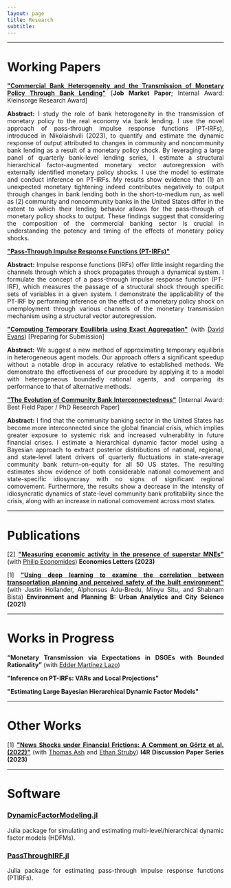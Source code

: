 ```yaml
---
layout: page
title: Research
subtitle: 
---
```

<style>body {text-align: justify}</style>
---
# <b>Working Papers</b> 

[<ins>**"Commercial Bank Heterogeneity and the Transmission of Monetary Policy Through Bank Lending"**</ins>](https://gionikola.github.io/cv/jmp_nikolaishvili.pdf) [**Job Market Paper**; Internal Award: Kleinsorge Research Award]

<b>Abstract:</b>
I study the role of bank heterogeneity in the transmission of monetary policy to the real economy via bank lending. 
I use the novel approach of pass-through impulse response functions (PT-IRFs), introduced in Nikolaishvili (2023), to quantify and estimate the dynamic response of output attributed to changes in community and noncommunity bank lending as a result of a monetary policy shock. 
By leveraging a large panel of quarterly bank-level lending series, I estimate a structural hierarchical factor-augmented monetary vector autoregression with externally identified monetary policy shocks. 
I use the model to estimate and conduct inference on PT-IRFs. 
My results show evidence that (1) an unexpected monetary tightening indeed contributes negatively to output through changes in bank lending both in the short-to-medium run, as well as (2) community and noncommunity banks in the United States differ in the extent to which their lending behavior allows for the pass-through of monetary policy shocks to output. 
These findings suggest that considering the composition of the commercial banking sector is crucial in understanding the potency and timing of the effects of monetary policy shocks.

[<ins>**"Pass-Through Impulse Response Functions (PT-IRFs)"**</ins>](https://gionikola.github.io/cv/ptirfs_nikolaishvili.pdf)

<b>Abstract:</b>
Impulse response functions (IRFs) offer little insight regarding the channels through which a shock propagates through a dynamical system. 
I formulate the concept of a pass-through impulse response function (PT-IRF), which measures the passage of a structural shock through specific sets of variables in a given system. 
I demonstrate the applicability of the PT-IRF by performing inference on the effect of a monetary policy shock on unemployment through various channels of the monetary transmission mechanism using a structural vector autoregression.

[<ins>**"Computing Temporary Equilibria using Exact Aggregation"**</ins>](https://gionikola.github.io/cv/evans&nikolaishvili_2023.pdf) (with [David Evans](http://econevans.com/)) [Preparing for Submission]

<b>Abstract:</b>
We suggest a new method of approximating temporary equilibria in heterogeneous agent models. 
Our approach offers a significant speedup without a notable drop in accuracy relative to established methods.
We demonstrate the effectiveness of our procedure by applying it to a model with heterogeneous boundedly rational agents, and comparing its performance to that of alternative methods.

[<ins>**"The Evolution of Community Bank Interconnectedness"**</ins>](https://gionikola.github.io/cv/wp_cbinterconnectedness_nikolaishvili.pdf) [Internal Award: Best Field Paper / PhD Research Paper]

<b>Abstract:</b>
I find that the community banking sector in the United States has become more interconnected since the global financial crisis, which implies greater exposure to systemic risk and increased vulnerability in future financial crises.
I estimate a hierarchical dynamic factor model using a Bayesian approach to extract posterior distributions of national, regional, and state-level latent drivers of quarterly fluctuations in state-average community bank return-on-equity for all 50 US states.
The resulting estimates show evidence of both considerable national comovement and state-specific idiosyncrasy with no signs of significant regional comovement. 
Furthermore, the results show a decrease in the intensity of idiosyncratic dynamics of state-level community bank profitability since the crisis, along with an increase in national comovement across most states.

---
# <b>Publications</b>

[2] [<ins>**"Measuring economic activity in the presence of superstar MNEs"**</ins>](https://doi.org/10.1016/j.econlet.2023.111077) (with [Philip Economides](https://philip-economides.com/)) **Economics Letters (2023)**

[1] [<ins>**"Using deep learning to examine the correlation between transportation planning and perceived safety of the built environment"**</ins>](https://journals.sagepub.com/doi/abs/10.1177/2399808320959079) (with Justin Hollander, Alphonsus Adu-Bredu, Minyu Situ, and Shabnam Bista) **Environment and Planning B: Urban Analytics and City Science (2021)**

---
# <b>Works in Progress</b>

**“Monetary Transmission via Expectations in DSGEs with Bounded Rationality”** (with [Edder Martínez Lazo](https://economics.uoregon.edu/profile/edderfer/)) 

**"Inference on PT-IRFs: VARs and Local Projections"**

**"Estimating Large Bayesian Hierarchical Dynamic Factor Models"**

---
# <b>Other Works</b>

[1] [<ins>**"News Shocks under Financial Frictions: A Comment on Görtz et al. (2022)"**</ins>](https://journals.sagepub.com/doi/abs/10.1177/2399808320959079) (with [Thomas Ash](https://sites.google.com/view/thomasash) and [Ethan Struby](https://sites.google.com/site/strubyecon/)) **I4R Discussion Paper Series (2023)**

---
# <b>Software</b>

### <b>[DynamicFactorModeling.jl](https://github.com/gionikola/DynamicFactorModeling.jl)</b>

Julia package for simulating and estimating multi-level/hierarchical dynamic factor models (HDFMs).

### <b>[PassThroughIRF.jl](https://github.com/gionikola/PassThroughIRF.jl)</b>

Julia package for estimating pass-through impulse response functions (PTIRFs).
